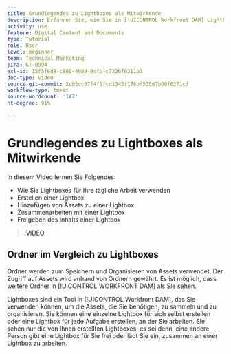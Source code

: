 ```yaml
---
title: Grundlegendes zu Lightboxes als Mitwirkende
description: Erfahren Sie, wie Sie in [!UICONTROL Workfront DAM] Lightboxes erstellen und verwenden.
activity: use
feature: Digital Content and Documents
type: Tutorial
role: User
level: Beginner
team: Technical Marketing
jira: KT-8994
exl-id: 15f5f6d8-c808-4989-9cfb-c7226f0211b3
doc-type: video
source-git-commit: 2cb3cc67f4f1fcd1345f178bf525d7b00f6271cf
workflow-type: tm+mt
source-wordcount: '142'
ht-degree: 91%

---
```


# Grundlegendes zu Lightboxes als Mitwirkende

In diesem Video lernen Sie Folgendes:

* Wie Sie Lightboxes für Ihre tägliche Arbeit verwenden
* Erstellen einer Lightbox
* Hinzufügen von Assets zu einer Lightbox
* Zusammenarbeiten mit einer Lightbox
* Freigeben des Inhalts einer Lightbox

>[!VIDEO](https://video.tv.adobe.com/v/335254/?quality=12&learn=on)

## Ordner im Vergleich zu Lightboxes

Ordner werden zum Speichern und Organisieren von Assets verwendet. Der Zugriff auf Assets wird anhand von Ordnern gewährt. Es ist möglich, dass weitere Ordner in [!UICONTROL WORKFRONT DAM] als Sie sehen.

Lightboxes sind ein Tool in [!UICONTROL Workfront DAM], das Sie verwenden können, um die Assets, die Sie benötigen, zu sammeln und zu organisieren. Sie können eine einzelne Lightbox für sich selbst erstellen oder eine Lightbox für jede Aufgabe erstellen, an der Sie arbeiten. Sie sehen nur die von Ihnen erstellten Lightboxes, es sei denn, eine andere Person gibt eine Lightbox für Sie frei oder lädt Sie ein, zusammen an einer Lightbox zu arbeiten.
